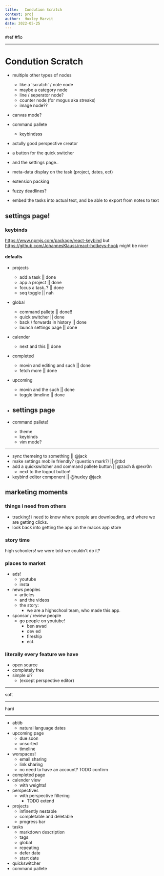 ```yaml
---
title:   Condution Scratch
context: proj
author:  Huxley Marvit
date: 2022-05-25
---
```


#ref #flo

***

# Condution Scratch

- multiple other types of nodes
	- like a 'scratch' / note node
	- maybe a category node 
	- line / seperator node?
	- counter node (for mogus aka streaks)
	- image node??
- canvas mode?
- command pallete
	- keybindsss
- actully good perspective creator
- a button for the quick switcher
- and the settings page..
- meta-data display on the task (project, dates, ect)
- extension packing
- fuzzy deadlines?


- embed the tasks into actual text, and be able to export from notes to text






## settings page!

### keybinds
https://www.npmjs.com/package/react-keybind
but https://github.com/JohannesKlauss/react-hotkeys-hook might be nicer

#### defaults
- projects
	- add a task || done
	- app a project || done
	- focus a task..? || done
	- seq toggle || nah

- global
	- command pallete || done!!
	- quick switcher || done
	- back / forwards in history || done
	- launch settings page || done

- calender
	- next and this || done
	
	
- completed
	- movin and editing and such || done
	- fetch more || done

- upcoming
	- movin and the such || done
	- toggle timeline || done

- settings page
	- 

- command pallete!
	- theme
	- keybinds
	- vim mode?


***

- sync themeing to something || @jack
- make settings mobile friendly? (question mark?) || @tbd
- add a quickswitcher and command pallete button || @zach & @exr0n
	- next to the logout button!
- keybind editor component || @huxley @jack 




## marketing moments

### things i need from others
- tracking! i need to know where people are downloading, and where we are getting clicks.
- look back into getting the app on the macos app store

### story time
high schoolers!
we were told we couldn't do it?

### places to market
- ads!
	- youtube
	- insta
- news peoples
	- articles
	- and the videos
	- the story:
		- we are a highschool team, who made this app. 
- sponsor / review people
	- go people on youtube!
		- ben awad
		- dev ed
		- fireship
		- ect.

### literally every feature we have

- open source
- completely free
- simple ui?
	- (except perspective editor)
***
soft
***
hard
***
- abtib
	- natural language dates
- upcoming page
	- due soon
	- unsorted
	- timeline
- worspaces!
	- email sharing 
	- link sharing
	- no need to have an account? TODO confirm
- completed page
- calender view
	- with weights!
- perspectives
	- with perspective filtering 
		- TODO extend
- projects
	- infinently nestable
	- completable and deletable
	- progress bar
- tasks
	- markdown description
	- tags
	- global
	- repeating
	- defer date
	- start date
- quickswitcher
- command pallete














